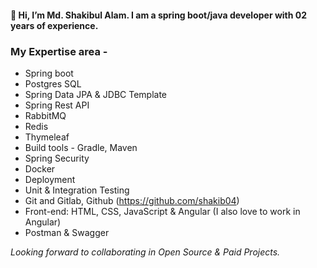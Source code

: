 #### 👋 Hi, I’m Md. Shakibul Alam. I am a spring boot/java developer with 02 years of experience.
  
### My Expertise area -
- Spring boot
- Postgres SQL
- Spring Data JPA & JDBC Template
- Spring Rest API
- RabbitMQ
- Redis
- Thymeleaf
- Build tools - Gradle, Maven
- Spring Security
- Docker
- Deployment
- Unit & Integration Testing
- Git and Gitlab, Github (https://github.com/shakib04)
- Front-end: HTML, CSS, JavaScript & Angular (I also love to work in Angular)
- Postman & Swagger

*Looking forward to collaborating in Open Source & Paid Projects.*

